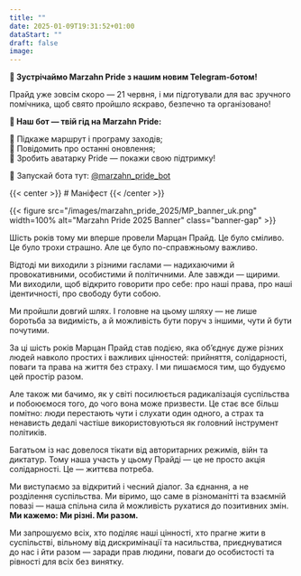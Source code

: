 ```yaml
---
title: ""
date: 2025-01-09T19:31:52+01:00
dataStart: ""
draft: false
image:
---
```


**📣 Зустрічаймо Marzahn Pride з нашим новим Telegram-ботом!**

Прайд уже зовсім скоро — 21 червня, і ми підготували для вас зручного помічника, щоб свято пройшло яскраво, безпечно та організовано!

**🤖 Наш бот — твій гід на Marzahn Pride:**

🔸 Підкаже маршрут і програму заходів;  
🔸 Повідомить про останні оновлення;  
🔸 Зробить аватарку Pride — покажи свою підтримку!  

🔗 Запускай бота тут: [@marzahn_pride_bot](https://t.me/marzahn_pride_bot)

{{< center >}} # Маніфест {{< /center >}}

{{< figure src="/images/marzahn_pride_2025/MP_banner_uk.png" width=100% alt="Marzahn Pride 2025 Banner" class="banner-gap" >}}

Шість років тому ми вперше провели Марцан Прайд. Це було сміливо. Це було трохи страшно. Але це було по-справжньому
важливо.

Відтоді ми виходили з різними гаслами — надихаючими й провокативними, особистими й політичними. Але завжди —
щирими. Ми виходили, щоб відкрито говорити про себе: про наші права, про наші ідентичності, про свободу бути собою.

Ми пройшли довгий шлях. І головне на цьому шляху — не лише боротьба за видимість, а й можливість бути поруч з іншими,
чути й бути почутими.

За ці шість років Марцан Прайд став подією, яка об’єднує дуже різних людей навколо простих і важливих цінностей:
прийняття, солідарності, поваги та права на життя без страху. I ми пишаємося тим, що будуємо цей простір разом.

Але також ми бачимо, як у світі посилюється радикалізація суспільства и побоюємося того, до чого вона може призвести.
Це стає все більш помітно: люди перестають чути i слухати один одного, а страх та ненависть дедалі частіше
використовуються як головний інструмент політиків.

Багатьом із нас довелося тікати від авторитарних режимів,
війн та диктатур. Тому наша участь у цьому Прайді — це не просто акція солідарності. Це — життєва потреба.

Ми виступаємо за відкритий і чесний діалог. За єднання, а не розділення суспільства. Ми віримо, що саме в різноманітті
та взаємній повазі — наша спільна сила й можливість рухатися до позитивних змін.
**Ми кажемо: Ми різні. Ми разом.**

Ми запрошуємо всіх, хто поділяє наші цінності, хто прагне жити в суспільстві, вільному від дискримінації та насильства,
приєднуватися до нас і йти разом — заради прав людини, поваги до особистості та рівності для всіх без винятку.
